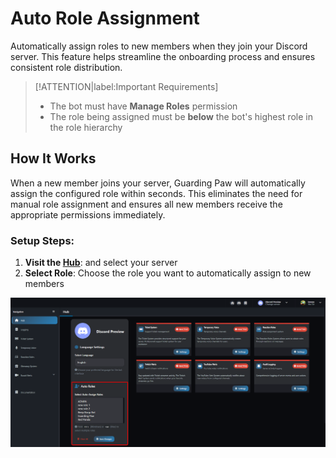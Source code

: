 # Auto Role Assignment

Automatically assign roles to new members when they join your Discord server. This feature helps streamline the onboarding process and ensures consistent role distribution.

> [!ATTENTION|label:Important Requirements]
> - The bot must have **Manage Roles** permission
> - The role being assigned must be **below** the bot's highest role in the role hierarchy

## How It Works

When a new member joins your server, Guarding Paw will automatically assign the configured role within seconds. This eliminates the need for manual role assignment and ensures all new members receive the appropriate permissions immediately.


### Setup Steps:

1. **Visit the [Hub](https://guardingpaw.xyz/manage)**:  and select your server
2. **Select Role**: Choose the role you want to automatically assign to new members


![Autorole Interface](../assets/images/Auto_Role.png)
